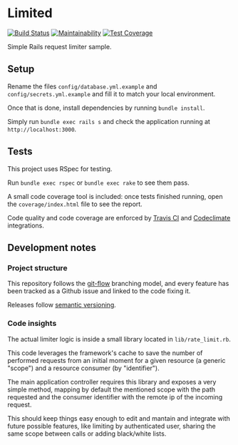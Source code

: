 # Limited

[![Build Status](https://travis-ci.org/snada/limited.svg?branch=master)](https://travis-ci.org/snada/limited) [![Maintainability](https://api.codeclimate.com/v1/badges/69f8201470965b4d7828/maintainability)](https://codeclimate.com/github/snada/limited/maintainability) [![Test Coverage](https://api.codeclimate.com/v1/badges/69f8201470965b4d7828/test_coverage)](https://codeclimate.com/github/snada/limited/test_coverage)

Simple Rails request limiter sample.

## Setup

Rename the files `config/database.yml.example` and `config/secrets.yml.example` and fill it to match your local environment.

Once that is done, install dependencies by running `bundle install`.

Simply run `bundle exec rails s` and check the application running at `http://localhost:3000`.

## Tests

This project uses RSpec for testing.

Run `bundle exec rspec` or `bundle exec rake` to see them pass.

A small code coverage tool is included: once tests finished running, open the `coverage/index.html` file to see the report.

Code quality and code coverage are enforced by [Travis CI](https://travis-ci.org/snada/limited) and [Codeclimate](https://codeclimate.com/github/snada/limited) integrations.

## Development notes

### Project structure

This repository follows the [git-flow](https://danielkummer.github.io/git-flow-cheatsheet/) branching model, and every feature has been tracked as a Github issue and linked to the code fixing it.

Releases follow [semantic versioning](https://semver.org/).

### Code insights

The actual limiter logic is inside a small library located in `lib/rate_limit.rb`.

This code leverages the framework's cache to save the number of performed requests from an initial moment for a given resource (a generic "scope") and a resource consumer (by "identifier").

The main application controller requires this library and exposes a very simple method, mapping by default the mentioned scope with the path requested and the consumer identifier with the remote ip of the incoming request.

This should keep things easy enough to edit and mantain and integrate with future possible features, like limiting by authenticated user, sharing the same scope between calls or adding black/white lists.

